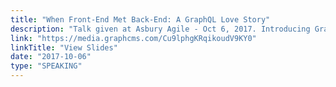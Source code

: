 ```yaml
---
title: "When Front-End Met Back-End: A GraphQL Love Story"
description: "Talk given at Asbury Agile - Oct 6, 2017. Introducing GraphQL through a (very fake) love story"
link: "https://media.graphcms.com/Cu9lphgKRqikoudV9KY0"
linkTitle: "View Slides"
date: "2017-10-06"
type: "SPEAKING"
---
```

